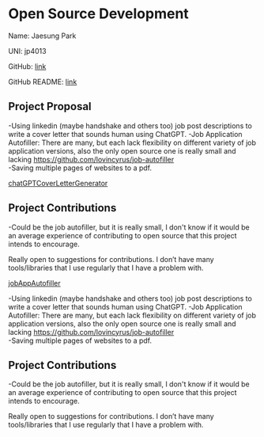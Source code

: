 # Open Source Development

Name: Jaesung Park

UNI: jp4013

GitHub: [link](https://github.com/jaesungpark42)

GitHub README: [link](https://github.com/jaesungpark42/jaesungpark42/blob/main/README.md)

## Project Proposal

-Using linkedin (maybe handshake and others too) job post descriptions to write a cover letter that sounds human using ChatGPT.
-Job Application Autofiller: There are many, but each lack flexibility on different variety of job application versions, also the only open source one is really small and lacking <https://github.com/lovincyrus/job-autofiller>  
-Saving multiple pages of websites to a pdf.

[chatGPTCoverLetterGenerator](../students/projects/python/chatGPTCoverLetterGenerator.md)

## Project Contributions

-Could be the job autofiller, but it is really small, I don't know if it would be an average experience of contributing to open source that this project intends to encourage.

Really open to suggestions for contributions. I don’t have many tools/libraries that I use regularly that I have a problem with.

[jobAppAutofiller](../students/projects/javascript/jobAppAutofiller.md)

-Using linkedin (maybe handshake and others too) job post descriptions to write a cover letter that sounds human using ChatGPT.
-Job Application Autofiller: There are many, but each lack flexibility on different variety of job application versions, also the only open source one is really small and lacking <https://github.com/lovincyrus/job-autofiller>  
-Saving multiple pages of websites to a pdf.

## Project Contributions

-Could be the job autofiller, but it is really small, I don't know if it would be an average experience of contributing to open source that this project intends to encourage.

Really open to suggestions for contributions. I don’t have many tools/libraries that I use regularly that I have a problem with.
